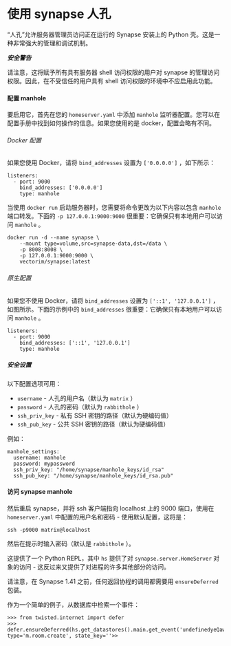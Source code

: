 使用 synapse 人孔
=============

“人孔”允许服务器管理员访问正在运行的 Synapse 安装上的 Python 壳。这是一种非常强大的管理和调试机制。

**_安全警告_**

请注意，这将赋予所有具有服务器 shell 访问权限的用户对 synapse 的管理访问权限。因此，在不受信任的用户具有 shell 访问权限的环境中不应启用此功能。

#### 配置 manhole

要启用它，首先在您的 `homeserver.yaml` 中添加 `manhole` 监听器配置。您可以在配置手册中找到如何操作的信息。如果您使用的是 docker，配置会略有不同。

###### Docker 配置

如果您使用 Docker，请将 `bind_addresses` 设置为 `['0.0.0.0']` ，如下所示：

```
listeners:
  - port: 9000
    bind_addresses: ['0.0.0.0']
    type: manhole
```

当使用 `docker run` 启动服务器时，您需要将命令更改为以下内容以包含 `manhole` 端口转发。下面的 `-p 127.0.0.1:9000:9000` 很重要：它确保只有本地用户可以访问 `manhole` 。

```
docker run -d --name synapse \
    --mount type=volume,src=synapse-data,dst=/data \
    -p 8008:8008 \
    -p 127.0.0.1:9000:9000 \
    vectorim/synapse:latest
```

###### 原生配置

如果您不使用 Docker，请将 `bind_addresses` 设置为 `['::1', '127.0.0.1']` ，如图所示。下面的示例中的 `bind_addresses` 很重要：它确保只有本地用户可以访问 `manhole` 。

```
listeners:
  - port: 9000
    bind_addresses: ['::1', '127.0.0.1']
    type: manhole
```

##### 安全设置

以下配置选项可用：

*   `username` - 人孔的用户名（默认为 `matrix` ）
*   `password` - 人孔的密码（默认为 `rabbithole` ）
*   `ssh_priv_key` - 私有 SSH 密钥的路径（默认为硬编码值）
*   `ssh_pub_key` - 公共 SSH 密钥的路径（默认为硬编码值）

例如：

```
manhole_settings:
  username: manhole
  password: mypassword
  ssh_priv_key: "/home/synapse/manhole_keys/id_rsa"
  ssh_pub_key: "/home/synapse/manhole_keys/id_rsa.pub"
```

#### 访问 synapse manhole

然后重启 synapse，并将 ssh 客户端指向 localhost 上的 9000 端口，使用在 `homeserver.yaml` 中配置的用户名和密码 - 使用默认配置，这将是：

```
ssh -p9000 matrix@localhost
```

然后在提示时输入密码（默认是 `rabbithole` ）。

这提供了一个 Python REPL，其中 `hs` 提供了对 `synapse.server.HomeServer` 对象的访问 - 这反过来又提供了对进程的许多其他部分的访问。

请注意，在 Synapse 1.41 之前，任何返回协程的调用都需要用 `ensureDeferred` 包装。

作为一个简单的例子，从数据库中检索一个事件：

```
>>> from twisted.internet import defer
>>> defer.ensureDeferred(hs.get_datastores().main.get_event('undefinedyeQaw:matrix.org', type='m.room.create', state_key=''>>
```